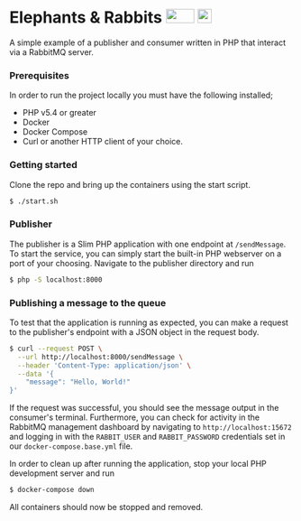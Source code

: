 # Elephants & Rabbits <img src="https://cdn.worldvectorlogo.com/logos/php-1.svg" width="50" height="25"> <img src="https://cdn.worldvectorlogo.com/logos/rabbitmq.svg" width="25" height="25">

A simple example of a publisher and consumer written in PHP that interact via a RabbitMQ server.

### Prerequisites

In order to run the project locally you must have the following installed;

 - PHP v5.4 or greater
 - Docker
 - Docker Compose
 - Curl or another HTTP client of your choice.

### Getting started

Clone the repo and bring up the containers using the start script. 

```bash
$ ./start.sh
```

### Publisher

The publisher is a Slim PHP application with one endpoint at `/sendMessage`.
To start the service, you can simply start the built-in PHP webserver on a port of your choosing. Navigate to the publisher directory and run

```bash
$ php -S localhost:8000
```

### Publishing a message to the queue

To test that the application is running as expected, you can make a request to the publisher's endpoint with a JSON object in the request body.

```bash
$ curl --request POST \
  --url http://localhost:8000/sendMessage \
  --header 'Content-Type: application/json' \
  --data '{
	"message": "Hello, World!"
}'
```

If the request was successful, you should see the message output in the consumer's terminal. Furthermore, you can check for activity in the RabbitMQ management dashboard by navigating to
`http://localhost:15672` and logging in with the `RABBIT_USER` and `RABBIT_PASSWORD` credentials set in our `docker-compose.base.yml` file.

In order to clean up after running the application, stop your local PHP development server and run 

```bash
$ docker-compose down
```

All containers should now be stopped and removed.